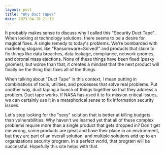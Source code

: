 ```yaml
---
layout: post
title: "Why Duct Tape?"
date: 2023-04-18 21:19
---
```

It probably makes sense to discuss why I called this "Security Duct Tape".  When looking at technology solutions, there seems to be a desire for magical fixes. A single remedy to today's problems.  We're bombarded with marketing slogans like "Ransomware=Solved!" and products that claim to fix things like data breaches, data leakage, compliance, network gnomes, and coronal mass ejections. None of these things have been fixed (pesky gnomes), but worse than that, it creates a mindset that the next product will finally be the thing that fixes all of the things.

When talking about "Duct Tape" in this context, I mean putting in combinations of tools, utilities, and processes that solve real problems.  Put another way, duct taping a bunch of things together so that they address a problem.  Duct tape works.  If NASA has used it to fix mission critical issues, we can certainly use it in a metaphorical sense to fix information security issues.  

Let's stop looking for the "sexy" solution that is better at killing budgets than vulnerabilities.  Why haven't we learned yet that all of these complex problems require more than a single product that gets dropped in? Don't get me wrong, some products are great and have their place in an environment, but they are part of an overall solution, and multiple solutions add up to an organizations security program.  In a perfect world, that program will be successful.  Hopefully this site helps with that.
